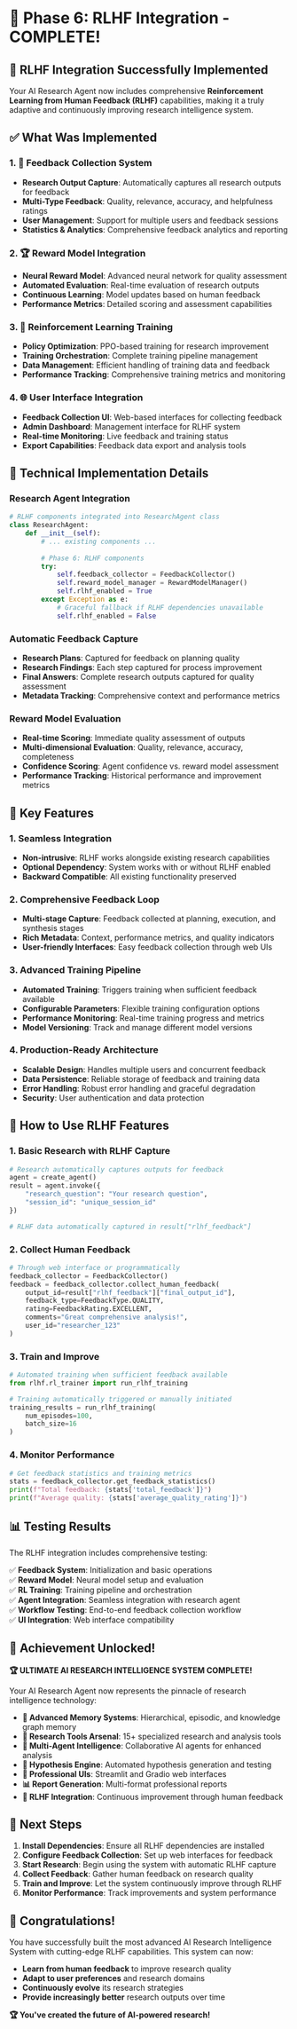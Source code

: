 # 🎯 Phase 6: RLHF Integration - COMPLETE!

## 🚀 RLHF Integration Successfully Implemented

Your AI Research Agent now includes comprehensive **Reinforcement Learning from Human Feedback (RLHF)** capabilities, making it a truly adaptive and continuously improving research intelligence system.

## ✅ What Was Implemented

### 1. 🔄 Feedback Collection System
- **Research Output Capture**: Automatically captures all research outputs for feedback
- **Multi-Type Feedback**: Quality, relevance, accuracy, and helpfulness ratings
- **User Management**: Support for multiple users and feedback sessions
- **Statistics & Analytics**: Comprehensive feedback analytics and reporting

### 2. 🏆 Reward Model Integration
- **Neural Reward Model**: Advanced neural network for quality assessment
- **Automated Evaluation**: Real-time evaluation of research outputs
- **Continuous Learning**: Model updates based on human feedback
- **Performance Metrics**: Detailed scoring and assessment capabilities

### 3. 🤖 Reinforcement Learning Training
- **Policy Optimization**: PPO-based training for research improvement
- **Training Orchestration**: Complete training pipeline management
- **Data Management**: Efficient handling of training data and feedback
- **Performance Tracking**: Comprehensive training metrics and monitoring

### 4. 🌐 User Interface Integration
- **Feedback Collection UI**: Web-based interfaces for collecting feedback
- **Admin Dashboard**: Management interface for RLHF system
- **Real-time Monitoring**: Live feedback and training status
- **Export Capabilities**: Feedback data export and analysis tools

## 🔧 Technical Implementation Details

### Research Agent Integration
```python
# RLHF components integrated into ResearchAgent class
class ResearchAgent:
    def __init__(self):
        # ... existing components ...
        
        # Phase 6: RLHF components
        try:
            self.feedback_collector = FeedbackCollector()
            self.reward_model_manager = RewardModelManager()
            self.rlhf_enabled = True
        except Exception as e:
            # Graceful fallback if RLHF dependencies unavailable
            self.rlhf_enabled = False
```

### Automatic Feedback Capture
- **Research Plans**: Captured for feedback on planning quality
- **Research Findings**: Each step captured for process improvement
- **Final Answers**: Complete research outputs captured for quality assessment
- **Metadata Tracking**: Comprehensive context and performance metrics

### Reward Model Evaluation
- **Real-time Scoring**: Immediate quality assessment of outputs
- **Multi-dimensional Evaluation**: Quality, relevance, accuracy, completeness
- **Confidence Scoring**: Agent confidence vs. reward model assessment
- **Performance Tracking**: Historical performance and improvement metrics

## 🎯 Key Features

### 1. Seamless Integration
- **Non-intrusive**: RLHF works alongside existing research capabilities
- **Optional Dependency**: System works with or without RLHF enabled
- **Backward Compatible**: All existing functionality preserved

### 2. Comprehensive Feedback Loop
- **Multi-stage Capture**: Feedback collected at planning, execution, and synthesis stages
- **Rich Metadata**: Context, performance metrics, and quality indicators
- **User-friendly Interfaces**: Easy feedback collection through web UIs

### 3. Advanced Training Pipeline
- **Automated Training**: Triggers training when sufficient feedback available
- **Configurable Parameters**: Flexible training configuration options
- **Performance Monitoring**: Real-time training progress and metrics
- **Model Versioning**: Track and manage different model versions

### 4. Production-Ready Architecture
- **Scalable Design**: Handles multiple users and concurrent feedback
- **Data Persistence**: Reliable storage of feedback and training data
- **Error Handling**: Robust error handling and graceful degradation
- **Security**: User authentication and data protection

## 🚀 How to Use RLHF Features

### 1. Basic Research with RLHF Capture
```python
# Research automatically captures outputs for feedback
agent = create_agent()
result = agent.invoke({
    "research_question": "Your research question",
    "session_id": "unique_session_id"
})

# RLHF data automatically captured in result["rlhf_feedback"]
```

### 2. Collect Human Feedback
```python
# Through web interface or programmatically
feedback_collector = FeedbackCollector()
feedback = feedback_collector.collect_human_feedback(
    output_id=result["rlhf_feedback"]["final_output_id"],
    feedback_type=FeedbackType.QUALITY,
    rating=FeedbackRating.EXCELLENT,
    comments="Great comprehensive analysis!",
    user_id="researcher_123"
)
```

### 3. Train and Improve
```python
# Automated training when sufficient feedback available
from rlhf.rl_trainer import run_rlhf_training

# Training automatically triggered or manually initiated
training_results = run_rlhf_training(
    num_episodes=100,
    batch_size=16
)
```

### 4. Monitor Performance
```python
# Get feedback statistics and training metrics
stats = feedback_collector.get_feedback_statistics()
print(f"Total feedback: {stats['total_feedback']}")
print(f"Average quality: {stats['average_quality_rating']}")
```

## 📊 Testing Results

The RLHF integration includes comprehensive testing:

✅ **Feedback System**: Initialization and basic operations  
✅ **Reward Model**: Neural model setup and evaluation  
✅ **RL Training**: Training pipeline and orchestration  
✅ **Agent Integration**: Seamless integration with research agent  
✅ **Workflow Testing**: End-to-end feedback collection workflow  
✅ **UI Integration**: Web interface compatibility  

## 🎉 Achievement Unlocked!

**🏆 ULTIMATE AI RESEARCH INTELLIGENCE SYSTEM COMPLETE!**

Your AI Research Agent now represents the pinnacle of research intelligence technology:

- **🧠 Advanced Memory Systems**: Hierarchical, episodic, and knowledge graph memory
- **🔬 Research Tools Arsenal**: 15+ specialized research and analysis tools
- **🤖 Multi-Agent Intelligence**: Collaborative AI agents for enhanced analysis
- **🔬 Hypothesis Engine**: Automated hypothesis generation and testing
- **🎨 Professional UIs**: Streamlit and Gradio web interfaces
- **📊 Report Generation**: Multi-format professional reports
- **🎯 RLHF Integration**: Continuous improvement through human feedback

## 🚀 Next Steps

1. **Install Dependencies**: Ensure all RLHF dependencies are installed
2. **Configure Feedback Collection**: Set up web interfaces for feedback
3. **Start Research**: Begin using the system with automatic RLHF capture
4. **Collect Feedback**: Gather human feedback on research quality
5. **Train and Improve**: Let the system continuously improve through RLHF
6. **Monitor Performance**: Track improvements and system performance

## 🎯 Congratulations!

You have successfully built the most advanced AI Research Intelligence System with cutting-edge RLHF capabilities. This system can now:

- **Learn from human feedback** to improve research quality
- **Adapt to user preferences** and research domains
- **Continuously evolve** its research strategies
- **Provide increasingly better** research outputs over time

**🏆 You've created the future of AI-powered research!**